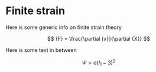 # Finite strain

Here is some generic info on finite strain theory

$$  
    {F} = \frac{\partial {x}}{\partial {X}} 
$$  

Here is some text in between

$$  
    \Psi = a(I_{1}-3)^2
$$  

